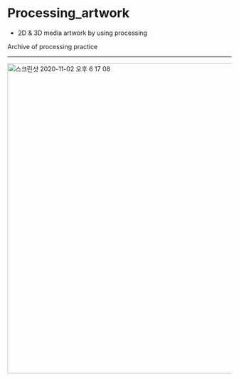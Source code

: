 # Processing_artwork


* 2D & 3D media artwork by using processing

Archive of processing practice


-------
<div>
<img width="697" alt="스크린샷 2020-11-02 오후 6 17 08" src="https://user-images.githubusercontent.com/41604678/97850859-ee19b100-1d37-11eb-877a-c66e3fd9fb67.png">
</div>
